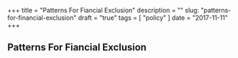 +++
title = "Patterns For Fiancial Exclusion"
description = ""
slug: "patterns-for-financial-exclusion"
draft = "true"
tags = [
    "policy"
]
date = "2017-11-11"
+++

## Patterns For Fiancial Exclusion

